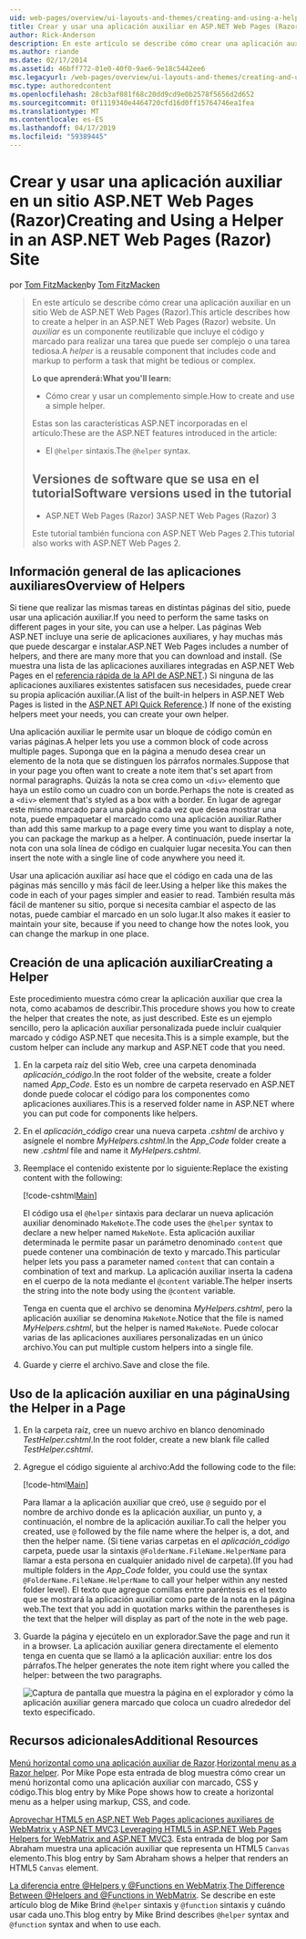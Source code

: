 ```yaml
---
uid: web-pages/overview/ui-layouts-and-themes/creating-and-using-a-helper-in-an-aspnet-web-pages-site
title: Crear y usar una aplicación auxiliar en ASP.NET Web Pages (Razor) sitio | Microsoft Docs
author: Rick-Anderson
description: En este artículo se describe cómo crear una aplicación auxiliar en un sitio Web de ASP.NET Web Pages (Razor). Una aplicación auxiliar es un componente reutilizable que incluye el código y el marcado para rendimiento...
ms.author: riande
ms.date: 02/17/2014
ms.assetid: 46bff772-01e0-40f0-9ae6-9e18c5442ee6
msc.legacyurl: /web-pages/overview/ui-layouts-and-themes/creating-and-using-a-helper-in-an-aspnet-web-pages-site
msc.type: authoredcontent
ms.openlocfilehash: 28cb3af081f68c20dd9cd9e0b2578f5656d2d652
ms.sourcegitcommit: 0f1119340e4464720cfd16d0ff15764746ea1fea
ms.translationtype: MT
ms.contentlocale: es-ES
ms.lasthandoff: 04/17/2019
ms.locfileid: "59389445"
---
```

# <a name="creating-and-using-a-helper-in-an-aspnet-web-pages-razor-site"></a><span data-ttu-id="ee2dd-104">Crear y usar una aplicación auxiliar en un sitio ASP.NET Web Pages (Razor)</span><span class="sxs-lookup"><span data-stu-id="ee2dd-104">Creating and Using a Helper in an ASP.NET Web Pages (Razor) Site</span></span>

<span data-ttu-id="ee2dd-105">por [Tom FitzMacken](https://github.com/tfitzmac)</span><span class="sxs-lookup"><span data-stu-id="ee2dd-105">by [Tom FitzMacken](https://github.com/tfitzmac)</span></span>

> <span data-ttu-id="ee2dd-106">En este artículo se describe cómo crear una aplicación auxiliar en un sitio Web de ASP.NET Web Pages (Razor).</span><span class="sxs-lookup"><span data-stu-id="ee2dd-106">This article describes how to create a helper in an ASP.NET Web Pages (Razor) website.</span></span> <span data-ttu-id="ee2dd-107">Un *auxiliar* es un componente reutilizable que incluye el código y marcado para realizar una tarea que puede ser complejo o una tarea tediosa.</span><span class="sxs-lookup"><span data-stu-id="ee2dd-107">A *helper* is a reusable component that includes code and markup to perform a task that might be tedious or complex.</span></span>
> 
> <span data-ttu-id="ee2dd-108">**Lo que aprenderá:**</span><span class="sxs-lookup"><span data-stu-id="ee2dd-108">**What you'll learn:**</span></span> 
> 
> - <span data-ttu-id="ee2dd-109">Cómo crear y usar un complemento simple.</span><span class="sxs-lookup"><span data-stu-id="ee2dd-109">How to create and use a simple helper.</span></span>
> 
> <span data-ttu-id="ee2dd-110">Estas son las características ASP.NET incorporadas en el artículo:</span><span class="sxs-lookup"><span data-stu-id="ee2dd-110">These are the ASP.NET features introduced in the article:</span></span>
> 
> - <span data-ttu-id="ee2dd-111">El `@helper` sintaxis.</span><span class="sxs-lookup"><span data-stu-id="ee2dd-111">The `@helper` syntax.</span></span>
>   
> 
> ## <a name="software-versions-used-in-the-tutorial"></a><span data-ttu-id="ee2dd-112">Versiones de software que se usa en el tutorial</span><span class="sxs-lookup"><span data-stu-id="ee2dd-112">Software versions used in the tutorial</span></span>
> 
> 
> - <span data-ttu-id="ee2dd-113">ASP.NET Web Pages (Razor) 3</span><span class="sxs-lookup"><span data-stu-id="ee2dd-113">ASP.NET Web Pages (Razor) 3</span></span>
>   
> 
> <span data-ttu-id="ee2dd-114">Este tutorial también funciona con ASP.NET Web Pages 2.</span><span class="sxs-lookup"><span data-stu-id="ee2dd-114">This tutorial also works with ASP.NET Web Pages 2.</span></span>


## <a name="overview-of-helpers"></a><span data-ttu-id="ee2dd-115">Información general de las aplicaciones auxiliares</span><span class="sxs-lookup"><span data-stu-id="ee2dd-115">Overview of Helpers</span></span>

<span data-ttu-id="ee2dd-116">Si tiene que realizar las mismas tareas en distintas páginas del sitio, puede usar una aplicación auxiliar.</span><span class="sxs-lookup"><span data-stu-id="ee2dd-116">If you need to perform the same tasks on different pages in your site, you can use a helper.</span></span> <span data-ttu-id="ee2dd-117">Las páginas Web ASP.NET incluye una serie de aplicaciones auxiliares, y hay muchas más que puede descargar e instalar.</span><span class="sxs-lookup"><span data-stu-id="ee2dd-117">ASP.NET Web Pages includes a number of helpers, and there are many more that you can download and install.</span></span> <span data-ttu-id="ee2dd-118">(Se muestra una lista de las aplicaciones auxiliares integradas en ASP.NET Web Pages en el [referencia rápida de la API de ASP.NET](https://go.microsoft.com/fwlink/?LinkId=202907).) Si ninguna de las aplicaciones auxiliares existentes satisfacen sus necesidades, puede crear su propia aplicación auxiliar.</span><span class="sxs-lookup"><span data-stu-id="ee2dd-118">(A list of the built-in helpers in ASP.NET Web Pages is listed in the [ASP.NET API Quick Reference](https://go.microsoft.com/fwlink/?LinkId=202907).) If none of the existing helpers meet your needs, you can create your own helper.</span></span>

<span data-ttu-id="ee2dd-119">Una aplicación auxiliar le permite usar un bloque de código común en varias páginas.</span><span class="sxs-lookup"><span data-stu-id="ee2dd-119">A helper lets you use a common block of code across multiple pages.</span></span> <span data-ttu-id="ee2dd-120">Suponga que en la página a menudo desea crear un elemento de la nota que se distinguen los párrafos normales.</span><span class="sxs-lookup"><span data-stu-id="ee2dd-120">Suppose that in your page you often want to create a note item that's set apart from normal paragraphs.</span></span> <span data-ttu-id="ee2dd-121">Quizás la nota se crea como un `<div>` elemento que haya un estilo como un cuadro con un borde.</span><span class="sxs-lookup"><span data-stu-id="ee2dd-121">Perhaps the note is created as a `<div>` element that's styled as a box with a border.</span></span> <span data-ttu-id="ee2dd-122">En lugar de agregar este mismo marcado para una página cada vez que desea mostrar una nota, puede empaquetar el marcado como una aplicación auxiliar.</span><span class="sxs-lookup"><span data-stu-id="ee2dd-122">Rather than add this same markup to a page every time you want to display a note, you can package the markup as a helper.</span></span> <span data-ttu-id="ee2dd-123">A continuación, puede insertar la nota con una sola línea de código en cualquier lugar necesita.</span><span class="sxs-lookup"><span data-stu-id="ee2dd-123">You can then insert the note with a single line of code anywhere you need it.</span></span>

<span data-ttu-id="ee2dd-124">Usar una aplicación auxiliar así hace que el código en cada una de las páginas más sencillo y más fácil de leer.</span><span class="sxs-lookup"><span data-stu-id="ee2dd-124">Using a helper like this makes the code in each of your pages simpler and easier to read.</span></span> <span data-ttu-id="ee2dd-125">También resulta más fácil de mantener su sitio, porque si necesita cambiar el aspecto de las notas, puede cambiar el marcado en un solo lugar.</span><span class="sxs-lookup"><span data-stu-id="ee2dd-125">It also makes it easier to maintain your site, because if you need to change how the notes look, you can change the markup in one place.</span></span>

## <a name="creating-a-helper"></a><span data-ttu-id="ee2dd-126">Creación de una aplicación auxiliar</span><span class="sxs-lookup"><span data-stu-id="ee2dd-126">Creating a Helper</span></span>

<span data-ttu-id="ee2dd-127">Este procedimiento muestra cómo crear la aplicación auxiliar que crea la nota, como acabamos de describir.</span><span class="sxs-lookup"><span data-stu-id="ee2dd-127">This procedure shows you how to create the helper that creates the note, as just described.</span></span> <span data-ttu-id="ee2dd-128">Este es un ejemplo sencillo, pero la aplicación auxiliar personalizada puede incluir cualquier marcado y código ASP.NET que necesita.</span><span class="sxs-lookup"><span data-stu-id="ee2dd-128">This is a simple example, but the custom helper can include any markup and ASP.NET code that you need.</span></span>

1. <span data-ttu-id="ee2dd-129">En la carpeta raíz del sitio Web, cree una carpeta denominada *aplicación\_código*.</span><span class="sxs-lookup"><span data-stu-id="ee2dd-129">In the root folder of the website, create a folder named *App\_Code*.</span></span> <span data-ttu-id="ee2dd-130">Esto es un nombre de carpeta reservado en ASP.NET donde puede colocar el código para los componentes como aplicaciones auxiliares.</span><span class="sxs-lookup"><span data-stu-id="ee2dd-130">This is a reserved folder name in ASP.NET where you can put code for components like helpers.</span></span>
2. <span data-ttu-id="ee2dd-131">En el *aplicación\_código* crear una nueva carpeta *.cshtml* de archivo y asígnele el nombre *MyHelpers.cshtml*.</span><span class="sxs-lookup"><span data-stu-id="ee2dd-131">In the *App\_Code* folder create a new *.cshtml* file and name it *MyHelpers.cshtml*.</span></span>
3. <span data-ttu-id="ee2dd-132">Reemplace el contenido existente por lo siguiente:</span><span class="sxs-lookup"><span data-stu-id="ee2dd-132">Replace the existing content with the following:</span></span>

    [!code-cshtml[Main](creating-and-using-a-helper-in-an-aspnet-web-pages-site/samples/sample1.cshtml)]

    <span data-ttu-id="ee2dd-133">El código usa el `@helper` sintaxis para declarar un nueva aplicación auxiliar denominado `MakeNote`.</span><span class="sxs-lookup"><span data-stu-id="ee2dd-133">The code uses the `@helper` syntax to declare a new helper named `MakeNote`.</span></span> <span data-ttu-id="ee2dd-134">Esta aplicación auxiliar determinada le permite pasar un parámetro denominado `content` que puede contener una combinación de texto y marcado.</span><span class="sxs-lookup"><span data-stu-id="ee2dd-134">This particular helper lets you pass a parameter named `content` that can contain a combination of text and markup.</span></span> <span data-ttu-id="ee2dd-135">La aplicación auxiliar inserta la cadena en el cuerpo de la nota mediante el `@content` variable.</span><span class="sxs-lookup"><span data-stu-id="ee2dd-135">The helper inserts the string into the note body using the `@content` variable.</span></span>

    <span data-ttu-id="ee2dd-136">Tenga en cuenta que el archivo se denomina *MyHelpers.cshtml*, pero la aplicación auxiliar se denomina `MakeNote`.</span><span class="sxs-lookup"><span data-stu-id="ee2dd-136">Notice that the file is named *MyHelpers.cshtml*, but the helper is named `MakeNote`.</span></span> <span data-ttu-id="ee2dd-137">Puede colocar varias de las aplicaciones auxiliares personalizadas en un único archivo.</span><span class="sxs-lookup"><span data-stu-id="ee2dd-137">You can put multiple custom helpers into a single file.</span></span>
4. <span data-ttu-id="ee2dd-138">Guarde y cierre el archivo.</span><span class="sxs-lookup"><span data-stu-id="ee2dd-138">Save and close the file.</span></span>

## <a name="using-the-helper-in-a-page"></a><span data-ttu-id="ee2dd-139">Uso de la aplicación auxiliar en una página</span><span class="sxs-lookup"><span data-stu-id="ee2dd-139">Using the Helper in a Page</span></span>

1. <span data-ttu-id="ee2dd-140">En la carpeta raíz, cree un nuevo archivo en blanco denominado *TestHelper.cshtml*.</span><span class="sxs-lookup"><span data-stu-id="ee2dd-140">In the root folder, create a new blank file called *TestHelper.cshtml*.</span></span>
2. <span data-ttu-id="ee2dd-141">Agregue el código siguiente al archivo:</span><span class="sxs-lookup"><span data-stu-id="ee2dd-141">Add the following code to the file:</span></span>

    [!code-html[Main](creating-and-using-a-helper-in-an-aspnet-web-pages-site/samples/sample2.html)]

    <span data-ttu-id="ee2dd-142">Para llamar a la aplicación auxiliar que creó, use `@` seguido por el nombre de archivo donde es la aplicación auxiliar, un punto y, a continuación, el nombre de la aplicación auxiliar.</span><span class="sxs-lookup"><span data-stu-id="ee2dd-142">To call the helper you created, use `@` followed by the file name where the helper is, a dot, and then the helper name.</span></span> <span data-ttu-id="ee2dd-143">(Si tiene varias carpetas en el *aplicación\_código* carpeta, puede usar la sintaxis `@FolderName.FileName.HelperName` para llamar a esta persona en cualquier anidado nivel de carpeta).</span><span class="sxs-lookup"><span data-stu-id="ee2dd-143">(If you had multiple folders in the *App\_Code* folder, you could use the syntax `@FolderName.FileName.HelperName` to call your helper within any nested folder level).</span></span> <span data-ttu-id="ee2dd-144">El texto que agregue comillas entre paréntesis es el texto que se mostrará la aplicación auxiliar como parte de la nota en la página web.</span><span class="sxs-lookup"><span data-stu-id="ee2dd-144">The text that you add in quotation marks within the parentheses is the text that the helper will display as part of the note in the web page.</span></span>
3. <span data-ttu-id="ee2dd-145">Guarde la página y ejecútelo en un explorador.</span><span class="sxs-lookup"><span data-stu-id="ee2dd-145">Save the page and run it in a browser.</span></span> <span data-ttu-id="ee2dd-146">La aplicación auxiliar genera directamente el elemento tenga en cuenta que se llamó a la aplicación auxiliar: entre los dos párrafos.</span><span class="sxs-lookup"><span data-stu-id="ee2dd-146">The helper generates the note item right where you called the helper: between the two paragraphs.</span></span>

    ![Captura de pantalla que muestra la página en el explorador y cómo la aplicación auxiliar genera marcado que coloca un cuadro alrededor del texto especificado.](creating-and-using-a-helper-in-an-aspnet-web-pages-site/_static/image1.jpg)

## <a name="additional-resources"></a><span data-ttu-id="ee2dd-148">Recursos adicionales</span><span class="sxs-lookup"><span data-stu-id="ee2dd-148">Additional Resources</span></span>


<span data-ttu-id="ee2dd-149">[Menú horizontal como una aplicación auxiliar de Razor](http://mikepope.com/blog/DisplayBlog.aspx?permalink=2341).</span><span class="sxs-lookup"><span data-stu-id="ee2dd-149">[Horizontal menu as a Razor helper](http://mikepope.com/blog/DisplayBlog.aspx?permalink=2341).</span></span> <span data-ttu-id="ee2dd-150">Por Mike Pope esta entrada de blog muestra cómo crear un menú horizontal como una aplicación auxiliar con marcado, CSS y código.</span><span class="sxs-lookup"><span data-stu-id="ee2dd-150">This blog entry by Mike Pope shows how to create a horizontal menu as a helper using markup, CSS, and code.</span></span>

<span data-ttu-id="ee2dd-151">[Aprovechar HTML5 en ASP.NET Web Pages aplicaciones auxiliares de WebMatrix y ASP.NET MVC3](http://geekswithblogs.net/wildturtle/archive/2010/11/08/html5-in-asp.net-web-pages-helpers-for-webmatrix-and_aspnet_mvc3.aspx).</span><span class="sxs-lookup"><span data-stu-id="ee2dd-151">[Leveraging HTML5 in ASP.NET Web Pages Helpers for WebMatrix and ASP.NET MVC3](http://geekswithblogs.net/wildturtle/archive/2010/11/08/html5-in-asp.net-web-pages-helpers-for-webmatrix-and_aspnet_mvc3.aspx).</span></span> <span data-ttu-id="ee2dd-152">Esta entrada de blog por Sam Abraham muestra una aplicación auxiliar que representa un HTML5 `Canvas` elemento.</span><span class="sxs-lookup"><span data-stu-id="ee2dd-152">This blog entry by Sam Abraham shows a helper that renders an HTML5 `Canvas` element.</span></span>

<span data-ttu-id="ee2dd-153">[La diferencia entre @Helpers y @Functions en WebMatrix](http://www.mikesdotnetting.com/Article/173/The-Difference-Between-@Helpers-and-@Functions-In-WebMatrix).</span><span class="sxs-lookup"><span data-stu-id="ee2dd-153">[The Difference Between @Helpers and @Functions in WebMatrix](http://www.mikesdotnetting.com/Article/173/The-Difference-Between-@Helpers-and-@Functions-In-WebMatrix).</span></span> <span data-ttu-id="ee2dd-154">Se describe en este artículo blog de Mike Brind `@helper` sintaxis y `@function` sintaxis y cuándo usar cada uno.</span><span class="sxs-lookup"><span data-stu-id="ee2dd-154">This blog entry by Mike Brind describes `@helper` syntax and `@function` syntax and when to use each.</span></span>
